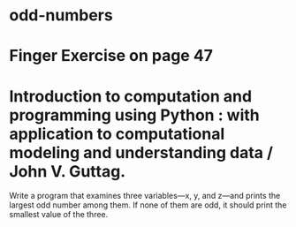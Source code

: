 # odd-numbers
# Finger Exercise on page 47
# Introduction to computation and programming using Python : with application to computational modeling and understanding data / John V. Guttag.
Write a program that examines three variables—x, y, and z—and prints the largest odd number among them. If none of them are odd, it should print the smallest value of the three.
